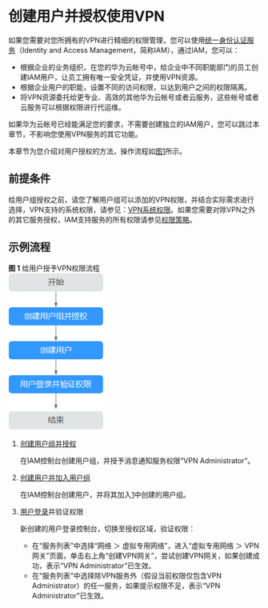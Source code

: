 # 创建用户并授权使用VPN<a name="vpn_04_1201"></a>

如果您需要对您所拥有的VPN进行精细的权限管理，您可以使用[统一身份认证服务](https://support.huaweicloud.com/usermanual-iam/iam_01_0001.html)（Identity and Access Management，简称IAM），通过IAM，您可以：

-   根据企业的业务组织，在您的华为云帐号中，给企业中不同职能部门的员工创建IAM用户，让员工拥有唯一安全凭证，并使用VPN资源。
-   根据企业用户的职能，设置不同的访问权限，以达到用户之间的权限隔离。
-   将VPN资源委托给更专业、高效的其他华为云帐号或者云服务，这些帐号或者云服务可以根据权限进行代运维。

如果华为云帐号已经能满足您的要求，不需要创建独立的IAM用户，您可以跳过本章节，不影响您使用VPN服务的其它功能。

本章节为您介绍对用户授权的方法，操作流程如[图1](#zh-cn_topic_0173533526_zh-cn_topic_0173481716_zh-cn_topic_0172268189_fig12481104618719)所示。

## 前提条件<a name="section20587194155113"></a>

给用户组授权之前，请您了解用户组可以添加的VPN权限，并结合实际需求进行选择，VPN支持的系统权限，请参见：[VPN系统权限](https://support.huaweicloud.com/productdesc-vpn/vpn_01_0011.html)。如果您需要对除VPN之外的其它服务授权，IAM支持服务的所有权限请参见[权限策略](https://support.huaweicloud.com/usermanual-permissions/iam_01_0001.html)。

## 示例流程<a name="section18871644175411"></a>

**图 1**  给用户授予VPN权限流程<a name="zh-cn_topic_0173533526_zh-cn_topic_0173481716_zh-cn_topic_0172268189_fig12481104618719"></a>  
![](figures/给用户授予VPN权限流程.png "给用户授予VPN权限流程")

1.  <a name="zh-cn_topic_0173533526_zh-cn_topic_0173481716_zh-cn_topic_0172268189_li10269636890"></a>[创建用户组并授权](https://support.huaweicloud.com/usermanual-iam/iam_03_0001.html)

    在IAM控制台创建用户组，并授予消息通知服务权限“VPN Administrator”。

2.  [创建用户并加入用户组](https://support.huaweicloud.com/usermanual-iam/iam_02_0001.html)

    在IAM控制台创建用户，并将其加入[1](#zh-cn_topic_0173533526_zh-cn_topic_0173481716_zh-cn_topic_0172268189_li10269636890)中创建的用户组。

3.  [用户登录](https://support.huaweicloud.com/usermanual-iam/iam_01_0552.html)并验证权限

    新创建的用户登录控制台，切换至授权区域，验证权限：

    -   在“服务列表”中选择“网络 ＞ 虚拟专用网络”，进入“虚拟专用网络 ＞ VPN网关”页面，单击右上角“创建VPN网关”，尝试创建VPN网关，如果创建成功，表示“VPN Administrator”已生效。
    -   在“服务列表”中选择除VPN服务外（假设当前权限仅包含VPN Administrator）的任一服务，如果提示权限不足，表示“VPN Administrator”已生效。


